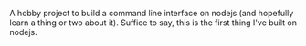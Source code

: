 
A hobby project to build a command line interface on nodejs (and hopefully learn a thing or two about it). Suffice to say, this is the first thing I've built on nodejs.

